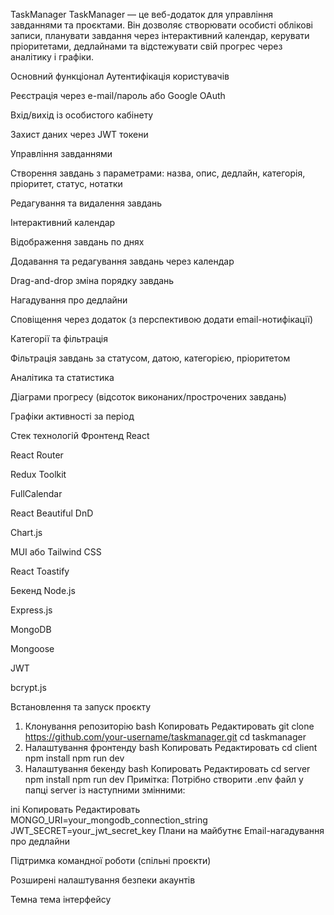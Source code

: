 TaskManager
TaskManager — це веб-додаток для управління завданнями та проєктами. Він дозволяє створювати особисті облікові записи, планувати завдання через інтерактивний календар, керувати пріоритетами, дедлайнами та відстежувати свій прогрес через аналітику і графіки.

Основний функціонал
Аутентифікація користувачів

Реєстрація через e-mail/пароль або Google OAuth

Вхід/вихід із особистого кабінету

Захист даних через JWT токени

Управління завданнями

Створення завдань з параметрами: назва, опис, дедлайн, категорія, пріоритет, статус, нотатки

Редагування та видалення завдань

Інтерактивний календар

Відображення завдань по днях

Додавання та редагування завдань через календар

Drag-and-drop зміна порядку завдань

Нагадування про дедлайни

Сповіщення через додаток (з перспективою додати email-нотифікації)

Категорії та фільтрація

Фільтрація завдань за статусом, датою, категорією, пріоритетом

Аналітика та статистика

Діаграми прогресу (відсоток виконаних/прострочених завдань)

Графіки активності за період

Стек технологій
Фронтенд
React

React Router

Redux Toolkit

FullCalendar

React Beautiful DnD

Chart.js

MUI або Tailwind CSS

React Toastify

Бекенд
Node.js

Express.js

MongoDB

Mongoose

JWT

bcrypt.js

Встановлення та запуск проєкту

1. Клонування репозиторію
   bash
   Копировать
   Редактировать
   git clone https://github.com/your-username/taskmanager.git
   cd taskmanager
2. Налаштування фронтенду
   bash
   Копировать
   Редактировать
   cd client
   npm install
   npm run dev
3. Налаштування бекенду
   bash
   Копировать
   Редактировать
   cd server
   npm install
   npm run dev
   Примітка: Потрібно створити .env файл у папці server із наступними змінними:

ini
Копировать
Редактировать
MONGO_URI=your_mongodb_connection_string
JWT_SECRET=your_jwt_secret_key
Плани на майбутнє
Email-нагадування про дедлайни

Підтримка командної роботи (спільні проєкти)

Розширені налаштування безпеки акаунтів

Темна тема інтерфейсу

